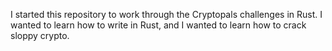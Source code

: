I started this repository to work through the Cryptopals challenges in Rust.
I wanted to learn how to write in Rust, and I wanted to learn how to crack sloppy crypto.
